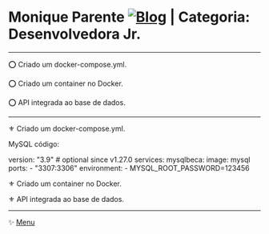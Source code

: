 # Monique Parente [![Blog](https://img.shields.io/badge/LinkedIn-0077B5?style=for-the-badge&logo=linkedin&logoColor=white)](https://www.linkedin.com/in/monique13/) | Categoria: Desenvolvedora Jr. 
______________________________________________________________________________________________________________________________________________________________________________

⭕ Criado um docker-compose.yml.

⭕ Criado um container no Docker.

⭕ API integrada ao base de dados.
_______________________________________________________________________________________________________________________________________________________________________________

⚜ Criado um docker-compose.yml.

MySQL código:

version: "3.9"  # optional since v1.27.0
services:
  mysqlbeca:
    image: mysql
    ports:
      - "3307:3306"
    environment:
      - MYSQL_ROOT_PASSWORD=123456

⚜ Criado um container no Docker.

⚜ API integrada ao base de dados.
_______________________________________________________________________________________________________________________________________________________________________________
✨ [Menu](https://github.com/MoniqueParente/DesafiosBecaMoniqueParente/blob/main/README.md)<br/>
